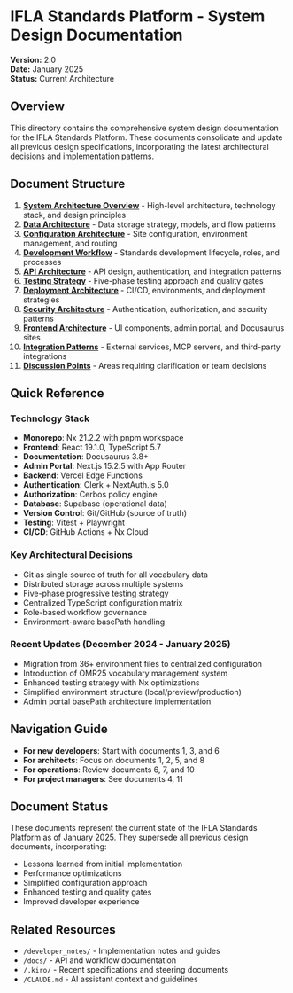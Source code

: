 # IFLA Standards Platform - System Design Documentation

**Version:** 2.0  
**Date:** January 2025  
**Status:** Current Architecture

## Overview

This directory contains the comprehensive system design documentation for the IFLA Standards Platform. These documents consolidate and update all previous design specifications, incorporating the latest architectural decisions and implementation patterns.

## Document Structure

1. **[System Architecture Overview](./01-system-architecture-overview.md)** - High-level architecture, technology stack, and design principles
2. **[Data Architecture](./02-data-architecture.md)** - Data storage strategy, models, and flow patterns
3. **[Configuration Architecture](./03-configuration-architecture.md)** - Site configuration, environment management, and routing
4. **[Development Workflow](./04-development-workflow.md)** - Standards development lifecycle, roles, and processes
5. **[API Architecture](./05-api-architecture.md)** - API design, authentication, and integration patterns
6. **[Testing Strategy](./06-testing-strategy.md)** - Five-phase testing approach and quality gates
7. **[Deployment Architecture](./07-deployment-architecture.md)** - CI/CD, environments, and deployment strategies
8. **[Security Architecture](./08-security-architecture.md)** - Authentication, authorization, and security patterns
9. **[Frontend Architecture](./09-frontend-architecture.md)** - UI components, admin portal, and Docusaurus sites
10. **[Integration Patterns](./10-integration-patterns.md)** - External services, MCP servers, and third-party integrations
11. **[Discussion Points](./11-discussion-points.md)** - Areas requiring clarification or team decisions

## Quick Reference

### Technology Stack
- **Monorepo**: Nx 21.2.2 with pnpm workspace
- **Frontend**: React 19.1.0, TypeScript 5.7
- **Documentation**: Docusaurus 3.8+
- **Admin Portal**: Next.js 15.2.5 with App Router
- **Backend**: Vercel Edge Functions
- **Authentication**: Clerk + NextAuth.js 5.0
- **Authorization**: Cerbos policy engine
- **Database**: Supabase (operational data)
- **Version Control**: Git/GitHub (source of truth)
- **Testing**: Vitest + Playwright
- **CI/CD**: GitHub Actions + Nx Cloud

### Key Architectural Decisions
- Git as single source of truth for all vocabulary data
- Distributed storage across multiple systems
- Five-phase progressive testing strategy
- Centralized TypeScript configuration matrix
- Role-based workflow governance
- Environment-aware basePath handling

### Recent Updates (December 2024 - January 2025)
- Migration from 36+ environment files to centralized configuration
- Introduction of OMR25 vocabulary management system
- Enhanced testing strategy with Nx optimizations
- Simplified environment structure (local/preview/production)
- Admin portal basePath architecture implementation

## Navigation Guide

- **For new developers**: Start with documents 1, 3, and 6
- **For architects**: Focus on documents 1, 2, 5, and 8
- **For operations**: Review documents 6, 7, and 10
- **For project managers**: See documents 4, 11

## Document Status

These documents represent the current state of the IFLA Standards Platform as of January 2025. They supersede all previous design documents, incorporating:
- Lessons learned from initial implementation
- Performance optimizations
- Simplified configuration approach
- Enhanced testing and quality gates
- Improved developer experience

## Related Resources

- `/developer_notes/` - Implementation notes and guides
- `/docs/` - API and workflow documentation
- `/.kiro/` - Recent specifications and steering documents
- `/CLAUDE.md` - AI assistant context and guidelines